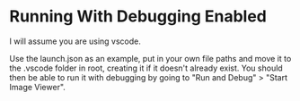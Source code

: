# Running With Debugging Enabled

I will assume you are using vscode.

Use the launch.json as an example, put in your own file paths and move it to the .vscode folder in root, creating it if it doesn't already exist. You should then be able to run it with debugging by going to "Run and Debug" > "Start Image Viewer".

